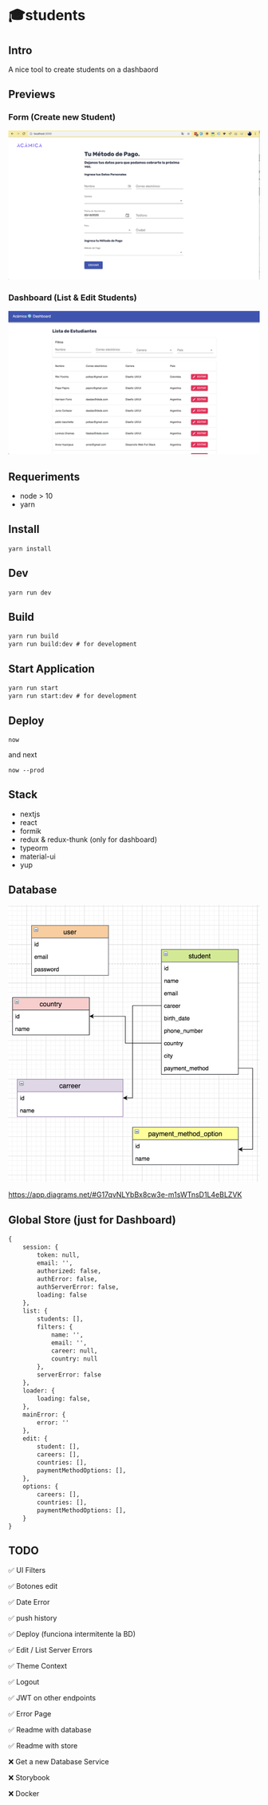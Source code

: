 # 🎓students

## Intro

A nice tool to create students on a dashbaord

## Previews

### Form (Create new Student)

![Form](previews/form.png "Form")

### Dashboard (List & Edit Students)

![Form](previews/dashboard.png "Form")

## Requeriments

- node > 10
- yarn

## Install

```
yarn install
```

## Dev

```
yarn run dev
```
## Build

```
yarn run build
yarn run build:dev # for development
```

## Start Application

```
yarn run start
yarn run start:dev # for development
```

## Deploy

```
now
```

and next

```
now --prod
```


## Stack

- nextjs
- react
- formik
- redux & redux-thunk (only for dashboard)
- typeorm
- material-ui
- yup

## Database

![Database](previews/database.png "Database")

https://app.diagrams.net/#G17qvNLYbBx8cw3e-m1sWTnsD1L4eBLZVK

## Global Store (just for Dashboard)

```
{
    session: {
        token: null,
        email: '',
        authorized: false,
        authError: false,
        authServerError: false,
        loading: false
    },
    list: {
        students: [],
        filters: {
            name: '',
            email: '',
            career: null,
            country: null
        },
        serverError: false
    },
    loader: {
        loading: false,
    },
    mainError: {
        error: ''
    },
    edit: {
        student: [],
        careers: [],
        countries: [],
        paymentMethodOptions: [],
    },
    options: {
        careers: [],
        countries: [],
        paymentMethodOptions: [],
    }
}
```

## TODO

✅ UI Filters

✅ Botones edit

✅ Date Error

✅ push history

✅ Deploy (funciona intermitente la BD)

✅ Edit / List Server Errors

✅ Theme Context

✅ Logout

✅ JWT on other endpoints

✅ Error Page

✅ Readme with database

✅ Readme with store

❌ Get a new Database Service

❌ Storybook

❌ Docker

